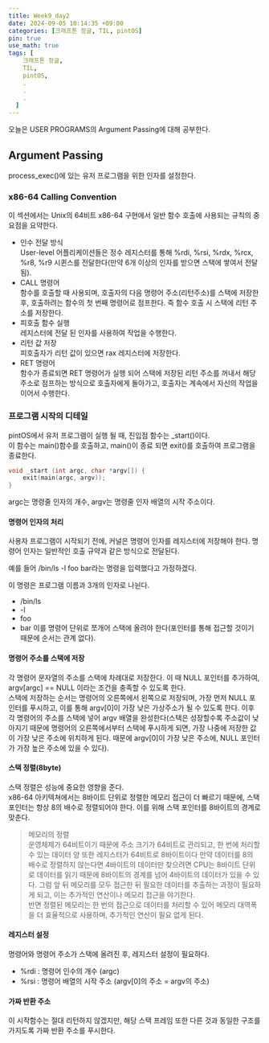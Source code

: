 ```yaml
---
title: Week9_day2
date: 2024-09-05 10:14:35 +09:00
categories: [크래프톤 정글, TIL, pintOS]
pin: true
use_math: true
tags: [
    크래프톤 정글,
    TIL,
    pintOS,
    .
    .
    .
  ]
---
```


오늘은 USER PROGRAMS의 Argument Passing에 대해 공부한다.

## Argument Passing

process_exec()에 있는 유저 프로그램을 위한 인자를 설정한다.

### x86-64 Calling Convention

이 섹션에서는 Unix의 64비트 x86-64 구현에서 일반 함수 호출에 사용되는 규칙의 중요점을 요약한다.

- 인수 전달 방식  
  User-level 어플리케이션들은 정수 레지스터를 통해 %rdi, %rsi, %rdx, %rcx, %r8, %r9 시퀸스를 전달한다(만약 6개 이상의 인자를 받으면 스택에 쌓여서 전달 됨).
- CALL 명령어  
  함수를 호출할 때 사용되며, 호출자의 다음 명령어 주소(리턴주소)를 스택에 저장한 후, 호출하려는 함수의 첫 번째 명령어로 점프한다. 즉 함수 호출 시 스택에 리턴 주소를 저장한다.
- 피호출 함수 실행  
  레지스터에 전달 된 인자를 사용하여 작업을 수행한다.
- 리턴 값 저장  
  피호출자가 리턴 값이 있으면 rax 레지스터에 저장한다.
- RET 명령어  
  함수가 종료되면 RET 명령어가 실행 되어 스택에 저장된 리턴 주소를 꺼내서 해당 주소로 점프하는 방식으로 호출자에게 돌아가고, 호출자는 계속에서 자신의 작업을 이어서 수행한다.

### 프로그램 시작의 디테일

pintOS에서 유저 프로그램이 실행 될 때, 진입점 함수는 \_start()이다.  
이 함수는 main()함수를 호출하고, main()이 종료 되면 exit()를 호출하여 프로그램을 종료한다.

```c
void _start (int argc, char *argv[]) {
    exit(main(argc, argv));
}
```

argc는 명령줄 인자의 개수, argv는 명령줄 인자 배열의 시작 주소이다.

#### 명령어 인자의 처리

사용자 프로그램이 시작되기 전에, 커널은 명령어 인자를 레지스터에 저장해야 한다. 명령어 인자는 일반적인 호출 규약과 같은 방식으로 전달된다.

예를 들어 /bin/ls -l foo bar라는 명령을 입력했다고 가정하겠다.

이 명령은 프로그램 이름과 3개의 인자로 나뉜다.

- /bin/ls
- -l
- foo
- bar
  이를 명령어 단위로 쪼개어 스택에 올려야 한다(포인터를 통해 접근할 것이기 때문에 순서는 관계 없다).

#### 명령어 주소를 스택에 저장

각 명령어 문자열의 주소를 스택에 차례대로 저장한다. 이 때 NULL 포인터를 추가하여, argv[argc] == NULL 이라는 조건을 충족할 수 있도록 한다.  
스택에 저장하는 순서는 명령어의 오른쪽에서 왼쪽으로 저장되며, 가장 먼저 NULL 포인터를 푸시하고, 이를 통해 argv[0]이 가장 낮은 가상주소가 될 수 있도록 한다. 이후 각 명령어의 주소를 스택에 넣어 argv 배열을 완성한다(스택은 성장할수록 주소값이 낮아지기 때문에 명령어의 오른쪽에서부터 스택에 푸시하게 되면, 가장 나중에 저장한 값이 가장 낮은 주소에 위치하게 된다. 때문에 argv[0]이 가장 낮은 주소에, NULL 포인터가 가장 높은 주소에 있을 수 있다).

#### 스택 정렬(8byte)

스택 정렬은 성능에 중요한 영향을 준다.  
x86-64 아키텍쳐에서는 8바이트 단위로 정렬한 메모리 접근이 더 빠르기 때문에, 스택 포인터는 항상 8의 배수로 정렬되어야 한다. 이를 위해 스택 포인터를 8바이트의 경계로 맞춘다.

> 메모리의 정렬  
> 운영체제가 64비트이기 때문에 주소 크기가 64비트로 관리되고, 한 번에 처리할 수 있는 데이터 양 또한 레지스터가 64비트로 8바이트이다 만약 데이터를 8의 배수로 정렬하지 않는다면 4바이트의 데이터만 찾으려면 CPU는 8바이트 단위로 데이터를 읽기 때문에 8바이트의 경계를 넘어 4바이트의 데이터가 있을 수 있다. 그럼 앞 뒤 메모리를 모두 접근한 뒤 필요한 데이터를 추출하는 과정이 필요하게 되고, 이는 추가적인 연산이나 메모리 접근을 야기한다.  
> 반면 정렬된 메모리는 한 번의 접근으로 데이터를 처리할 수 있어 메모리 대역폭을 더 효율적으로 사용하며, 추가적인 연산이 필요 없게 된다.

#### 레지스터 설정

명령어와 명령어 주소가 스택에 올려진 후, 레지스터 설정이 필요하다.

- %rdi : 명령어 인수의 개수 (argc)
- %rsi : 명령어 배열의 시작 주소 (argv[0]의 주소 = argv의 주소)

#### 가짜 반환 주소

이 시작함수는 절대 리턴하지 않겠지만, 해당 스택 프레임 또한 다른 것과 동일한 구조를 가지도록 가짜 반환 주소를 푸시한다.
